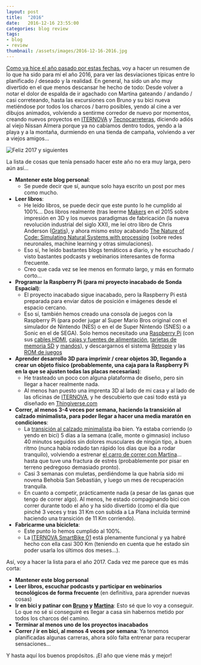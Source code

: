 ```yaml
---
layout: post
title:  "2016"
date:   2016-12-16 23:55:00
categories: blog review
tags:
- blog
- review
thumbnail: /assets/images/2016-12-16-2016.jpg
---
```



[Como ya hice el año pasado por estas fechas]({{site.url}}/2015/12/23/2015), voy a hacer un resumen de lo que ha sido para mí el año 2016, para ver las desviaciones típicas entre lo planificado / deseado y la realidad. En general, ha sido un año muy divertido en el que menos descansar he hecho de todo: Desde volver a notar el dolor de espalda de ir agachado con Martina gateando / andando / casi correteando, hasta las excursiones con Bruno y su bici nueva metiéndose por todos los charcos / barro posibles, yendo al cine a ver dibujos animados, volviendo a sentirme corredor de nuevo por momentos, creando nuevos proyectos en [ITERNOVA](https://www.iternova.net) y [Tecnocarreteras](https://www.tecnocarreteras.es), diciendo adiós al viejo Nissan Almera porque ya no cabíamos dentro todos, yendo a la playa y a la montaña, durmiendo en una tienda de campaña, volviendo a ver a viejos amigos...

![Feliz 2017 y siguientes]({{site.url}}/assets/images/2016-12-16-2016.jpg)

La lista de cosas que tenía pensado hacer este año no era muy larga, pero aún así... 

* **Mantener este blog personal**: 
  * Se puede decir que sí, aunque solo haya escrito un post por mes como mucho. 
* **Leer libros**: 
  * He leído libros, se puede decir que este punto lo he cumplido al 100%... Dos libros realmente (tras leerme [Makers](http://amzn.to/2gTQKig) en el 2015 sobre impresión en 3D y los nuevos paradigmas de fabricación (la nueva revolución industrial del siglo XXI), me leí otro libro de Chris Anderson ([Gratis](http://amzn.to/2gU03i1)), y ahora mismo estoy acabando [The Nature of Code: Simulating Natural Systems with processing](http://amzn.to/2gTQjod) (sobre redes neuronales, machine learning y otras simulaciones). 
  * Eso sí, he leído bastantes blogs temáticos a diario, y he escuchado / visto bastantes podcasts y webinarios interesantes de forma frecuente. 
  * Creo que cada vez se lee menos en formato largo, y más en formato corto...
* **Programar la Raspberry Pi (para mi proyecto inacabado de Sonda Espacial)**: 
  * El proyecto inacabado sigue inacabado, pero la Raspberry Pi está preparada para enviar datos de posición e imágenes desde el espacio cercano. 
  * Eso sí, también hemos creado una consola de juegos con la Raspberry Pi (para poder jugar al Super Mario Bros original con el simulador de Nintendo (NES) o en el de Super Nintendo (SNES) o a Sonic en el de SEGA). Solo hemos necesitado una [Raspberry Pi](http://amzn.to/2hEs8qY) (con sus [cables HDMI](http://amzn.to/2gU3tBs), [cajas y fuentes de alimentación](http://amzn.to/2hEjh8L), [tarjetas de memoria SD](http://amzn.to/2gTPHyX) y [mandos](http://amzn.to/2hHcaMu)), y descargarnos el sistema [Retropie](https://retropie.org.uk/) y las [ROM de juegos](http://www.emuparadise.me/Nintendo_Entertainment_System_ROMs/List-All-Titles/13)
* **Aprender desarrollo 3D para imprimir / crear objetos 3D, llegando a crear un objeto físico (probablemente, una caja para la Raspberry Pi en la que se ajusten todas las placas necesarias)**: 
  * He trasteado un poco con alguna plataforma de diseño, pero sin llegar a hacer realmente nada.
  * Al menos han puesto una imprenta 3D al lado de mi casa y al lado de las oficinas de [ITERNOVA](https://www.iternova.net), y he descubierto que casi todo está ya diseñado en [Thingiverse.com](https://thingiverse.com)
* **Correr, al menos 3-4 veces por semana, haciendo la transición al calzado minimalista, para poder llegar a hacer una media maratón en condiciones**: 
  * La [transición al calzado minimalista](https://twitter.com/jorgecasas/status/650983772867928064) iba bien. Ya estaba corriendo (o yendo en bici) 5 días a la semana (calle, monte o gimnasio) incluso 40 minutos seguidos sin dolores musculares de ningún tipo, a buen ritmo (nunca había rodado tan rápido los días que iba a rodar tranquilo), volviendo a estrenar [el carro de correr con Martina]({{site.url}}/2016/05/07/locos-sobre-ruedas)... hasta que tuve una fractura de estrés (probablemente por pisar en terreno pedregoso demasiado pronto). 
  * Casi 3 semanas con muletas, perdiéndome la que habría sido mi novena Behobia San Sebastián, y luego un mes de recuperación tranquila. 
  * En cuanto a competir, prácticamente nada (a pesar de las ganas que tengo de correr algo). Al menos, he estado compaginando bici con correr durante todo el año y ha sido divertido (como el día que pinché 3 veces y tras 31 Km con subida a La Plana incluída terminé haciendo una transición de 11 Km corriendo).
* **Fabricarme una bicicleta**: 
  * Este punto lo hemos cumplido al 100%. 
  * La [ITERNOVA SmartBike 01]({{site.url}}/2016/07/26/iternova-smartbike-01) está plenamente funcional y ya habré hecho con ella casi 300 Km (teniendo en cuenta que he estado sin poder usarla los últimos dos meses...).

Así, voy a hacer la lista para el año 2017. Cada vez me parece que es más corta:

* **Mantener este blog personal**
* **Leer libros, escuchar podcasts y participar en webinarios tecnológicos de forma frecuente** (en definitiva, para aprender nuevas cosas)
* **Ir en bici y patinar con [Bruno](https://twitter.com/brunocasasabos) y [Martina](https://twitter.com/martinacasasab)**: Esto sé que lo voy a conseguir. Lo que no sé si conseguiré es llegar a casa sin habernos metido por todos los charcos del camino.
* **Terminar al menos uno de los proyectos inacabados**
* **Correr / ir en bici, al menos 4 veces por semana**: Ya tenemos planificadas algunas carreras, ahora sólo falta entrenar para recuperar sensaciones...

Y hasta aquí los buenos propósitos. ¡El año que viene más y mejor!

